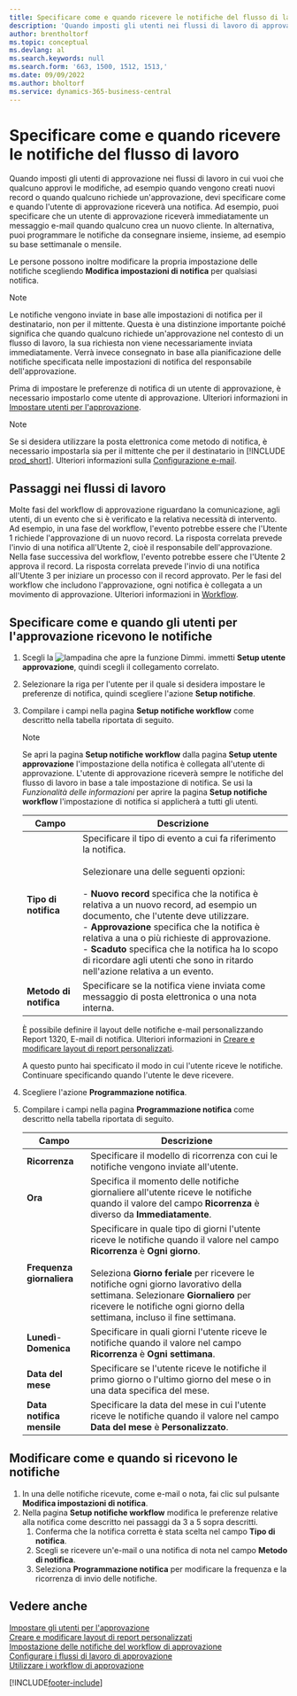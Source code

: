 ```yaml
---
title: Specificare come e quando ricevere le notifiche del flusso di lavoro
description: 'Quando imposti gli utenti nei flussi di lavoro di approvazione, puoi specificare come e quando ogni utente di approvazione riceve le notifiche.'
author: brentholtorf
ms.topic: conceptual
ms.devlang: al
ms.search.keywords: null
ms.search.form: '663, 1500, 1512, 1513,'
ms.date: 09/09/2022
ms.author: bholtorf
ms.service: dynamics-365-business-central
---
```

# <a name="specify-when-and-how-to-receive-workflow-notifications"></a>Specificare come e quando ricevere le notifiche del flusso di lavoro

Quando imposti gli utenti di approvazione nei flussi di lavoro in cui vuoi che qualcuno approvi le modifiche, ad esempio quando vengono creati nuovi record o quando qualcuno richiede un'approvazione, devi specificare come e quando l'utente di approvazione riceverà una notifica. Ad esempio, puoi specificare che un utente di approvazione riceverà immediatamente un messaggio e-mail quando qualcuno crea un nuovo cliente. In alternativa, puoi programmare le notifiche da consegnare insieme, insieme, ad esempio su base settimanale o mensile.

Le persone possono inoltre modificare la propria impostazione delle notifiche scegliendo **Modifica impostazioni di notifica** per qualsiasi notifica.  

> [!NOTE]
> Le notifiche vengono inviate in base alle impostazioni di notifica per il destinatario, non per il mittente. Questa è una distinzione importante poiché significa che quando qualcuno richiede un'approvazione nel contesto di un flusso di lavoro, la sua richiesta non viene necessariamente inviata immediatamente. Verrà invece consegnato in base alla pianificazione delle notifiche specificata nelle impostazioni di notifica del responsabile dell'approvazione.

Prima di impostare le preferenze di notifica di un utente di approvazione, è necessario impostarlo come utente di approvazione. Ulteriori informazioni in [Impostare utenti per l'approvazione](across-how-to-set-up-approval-users.md).  

> [!NOTE]
> Se si desidera utilizzare la posta elettronica come metodo di notifica, è necessario impostarla sia per il mittente che per il destinatario in [!INCLUDE [prod_short](includes/prod_short.md)]. Ulteriori informazioni sulla [Configurazione e-mail](admin-how-setup-email.md).

## <a name="steps-in-workflows"></a>Passaggi nei flussi di lavoro

Molte fasi del workflow di approvazione riguardano la comunicazione, agli utenti, di un evento che si è verificato e la relativa necessità di intervento. Ad esempio, in una fase del workflow, l'evento potrebbe essere che l'Utente 1 richiede l'approvazione di un nuovo record. La risposta correlata prevede l'invio di una notifica all'Utente 2, cioè il responsabile dell'approvazione. Nella fase successiva del workflow, l'evento potrebbe essere che l'Utente 2 approva il record. La risposta correlata prevede l'invio di una notifica all'Utente 3 per iniziare un processo con il record approvato. Per le fasi del workflow che includono l'approvazione, ogni notifica è collegata a un movimento di approvazione. Ulteriori informazioni in [Workflow](across-workflow.md).  

## <a name="specify-when-and-how-approval-users-receive-notifications"></a>Specificare come e quando gli utenti per l'approvazione ricevono le notifiche

1. Scegli la ![lampadina che apre la funzione Dimmi.](media/ui-search/search_small.png "Dimmi cosa vuoi fare") immetti **Setup utente approvazione**, quindi scegli il collegamento correlato.  
2. Selezionare la riga per l'utente per il quale si desidera impostare le preferenze di notifica, quindi scegliere l'azione **Setup notifiche**.  
3. Compilare i campi nella pagina **Setup notifiche workflow** come descritto nella tabella riportata di seguito.  

   > [!NOTE]
   > Se apri la pagina **Setup notifiche workflow** dalla pagina **Setup utente approvazione** l'impostazione della notifica è collegata all'utente di approvazione. L'utente di approvazione riceverà sempre le notifiche del flusso di lavoro in base a tale impostazione di notifica. Se usi la *Funzionalità delle informazioni* per aprire la pagina **Setup notifiche workflow** l'impostazione di notifica si applicherà a tutti gli utenti.

   |Campo|Descrizione|
   |-----|-----------|
   |**Tipo di notifica**|Specificare il tipo di evento a cui fa riferimento la notifica.<br /><br /> Selezionare una delle seguenti opzioni:<br /><br /> -   **Nuovo record** specifica che la notifica è relativa a un nuovo record, ad esempio un documento, che l'utente deve utilizzare.<br />-   **Approvazione** specifica che la notifica è relativa a una o più richieste di approvazione.<br />-   **Scaduto** specifica che la notifica ha lo scopo di ricordare agli utenti che sono in ritardo nell'azione relativa a un evento.|
   |**Metodo di notifica**|Specificare se la notifica viene inviata come messaggio di posta elettronica o una nota interna.|

   È possibile definire il layout delle notifiche e-mail personalizzando Report 1320, E-mail di notifica. Ulteriori informazioni in [Creare e modificare layout di report personalizzati](ui-how-create-custom-report-layout.md).

   A questo punto hai specificato il modo in cui l'utente riceve le notifiche. Continuare specificando quando l'utente le deve ricevere.  
4. Scegliere l'azione **Programmazione notifica**.  
5. Compilare i campi nella pagina **Programmazione notifica** come descritto nella tabella riportata di seguito.  

   |Campo|Descrizione|
   |-----|-----------|
   |**Ricorrenza**|Specificare il modello di ricorrenza con cui le notifiche vengono inviate all'utente.|
   |**Ora**|Specifica il momento delle notifiche giornaliere all'utente riceve le notifiche quando il valore del campo **Ricorrenza** è diverso da **Immediatamente**.|
   |**Frequenza giornaliera**|Specificare in quale tipo di giorni l'utente riceve le notifiche quando il valore nel campo **Ricorrenza** è **Ogni giorno**.<br /><br /> Seleziona **Giorno feriale** per ricevere le notifiche ogni giorno lavorativo della settimana. Selezionare **Giornaliero** per ricevere le notifiche ogni giorno della settimana, incluso il fine settimana.|
   |**Lunedì**-**Domenica**|Specificare in quali giorni l'utente riceve le notifiche quando il valore nel campo **Ricorrenza** è **Ogni settimana**.|
   |**Data del mese**|Specificare se l'utente riceve le notifiche il primo giorno o l'ultimo giorno del mese o in una data specifica del mese.|
   |**Data notifica mensile**|Specificare la data del mese in cui l'utente riceve le notifiche quando il valore nel campo **Data del mese** è **Personalizzato**.|

## <a name="change-when-and-how-you-receive-notifications"></a>Modificare come e quando si ricevono le notifiche

1. In una delle notifiche ricevute, come e-mail o nota, fai clic sul pulsante **Modifica impostazioni di notifica**.  
2. Nella pagina **Setup notifiche workflow** modifica le preferenze relative alla notifica come descritto nei passaggi da 3 a 5 sopra descritti.
   1. Conferma che la notifica corretta è stata scelta nel campo **Tipo di notifica**.
   2. Scegli se ricevere un'e-mail o una notifica di nota nel campo **Metodo di notifica**.
   3. Seleziona **Programmazione notifica** per modificare la frequenza e la ricorrenza di invio delle notifiche.

## <a name="see-also"></a>Vedere anche

[Impostare gli utenti per l'approvazione](across-how-to-set-up-approval-users.md)  
[Creare e modificare layout di report personalizzati](ui-how-create-custom-report-layout.md)  
[Impostazione delle notifiche del workflow di approvazione](across-setting-up-workflow-notifications.md)  
[Configurare i flussi di lavoro di approvazione](across-set-up-workflows.md)  
[Utilizzare i workflow di approvazione](across-use-workflows.md)

[!INCLUDE[footer-include](includes/footer-banner.md)]
